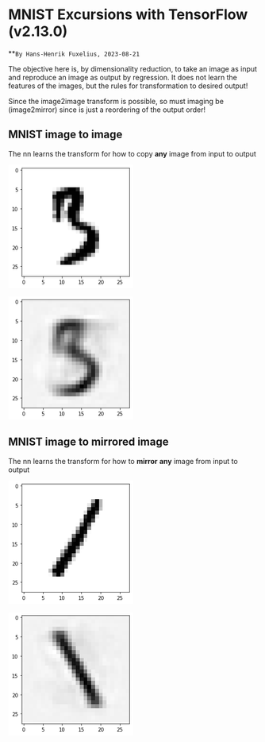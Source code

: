 # MNIST Excursions with TensorFlow (v2.13.0)
**``By Hans-Henrik Fuxelius, 2023-08-21``

The objective here is, by dimensionality reduction, to take an image as input and reproduce an image as output by regression. It does not learn the features of the images, but the rules for transformation to desired output!

Since the image2image transform is possible, so must imaging be (image2mirror) since is just a reordering of the output order! 

## MNIST image to image
The nn learns the transform for how to copy **any** image from input to output

![Input test image](img/plain_test_images_1378.png)

![Reproduced output image](img/plain_predictions_1378.png)

## MNIST image to mirrored image
The nn learns the transform for how to **mirror** **any** image from input to output

![Input test image](img/mirror_test_images_145.png)

![Mirrored output image](img/mirror_predictions_145.png)
